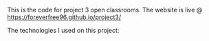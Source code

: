 This is the code for project 3 open classrooms.
The website is live @ https://foreverfree96.github.io/project3/

The technologies I used on this project: